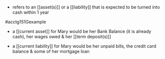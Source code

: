 - refers to an [[asset(s)]] or a [[liability]] that is expected to be turned into cash within 1 year

#acctg151Gexample 
- a [[current asset]] for Mary would be her Bank Balance (it is already cash), her wages owed & her [[term deposit(s)]]

- a [[current liability]] for Mary would be her unpaid bills, the credit card balance & some of her mortgage loan
